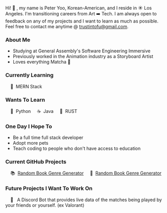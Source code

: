 Hi! 👋 , my name is Peter Yoo, Korean-American, and I reside in ☀️ Los Angeles. I'm transitioning careers from Art ➡️ Tech. I am always open to feedback on any of my projects and I want to learn as much as possible. Feel free to contact me anytime @ [trustintofu@gmail.com](trustintofu@gmail.com).

### About Me
- Studying at General Assembly's Software Engineering Immersive
- Previously worked in the Animation industry as a Storyboard Artist
- Loves everything Matcha 🍵

### Currently Learning
&nbsp;&nbsp;&nbsp; 👀 &nbsp;MERN Stack

### Wants To Learn
&nbsp;&nbsp;&nbsp; 🐍 &nbsp;Python &nbsp;&nbsp;&nbsp; ☕ &nbsp;Java &nbsp;&nbsp;&nbsp; 🦀 &nbsp;RUST

### One Day I Hope To
- Be a full time full stack developer
- Adopt more pets
- Teach coding to people who don't have access to education

### Current GitHub Projects
&nbsp;&nbsp;&nbsp; 📚 &nbsp;[Random Book Genre Generator](https://github.com/PeterSYoo/randomBookGenreGenerator) &nbsp;&nbsp;&nbsp; 🍜 &nbsp;[Random Book Genre Generator](https://github.com/PeterSYoo/tteokBowl)

### Future Projects I Want To Work On
&nbsp;&nbsp;&nbsp; 🤖 &nbsp; A Discord Bot that provides live data of the matches being played by your friends or yourself. (ex Valorant)
